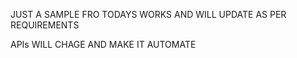 JUST A SAMPLE FRO TODAYS WORKS AND WILL UPDATE AS PER REQUIREMENTS


APIs WILL CHAGE AND MAKE IT AUTOMATE